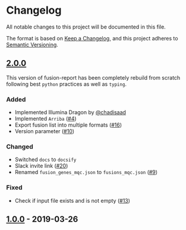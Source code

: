 # Changelog

All notable changes to this project will be documented in this file.

The format is based on [Keep a Changelog](https://keepachangelog.com/en/1.0.0/),
and this project adheres to [Semantic Versioning](https://semver.org/spec/v2.0.0.html).

## [2.0.0](https://github.com/matq007/fusion-report/releases/tag/2.0.0)

This version of fusion-report has been completely rebuild from scratch following
best `python` practices as well as `typing`.

### Added

- Implemented Illumina Dragon by [@chadisaad](https://github.com/chadisaad)
- Implemented `Arriba` ([#4](https://github.com/matq007/fusion-report/issues/4))
- Export fusion list into multiple formats ([#16](https://github.com/matq007/fusion-report/issues/16))
- Version parameter ([#10](https://github.com/matq007/fusion-report/issues/10))

### Changed

- Switched `docs` to `docsify`
- Slack invite link ([#20](https://github.com/matq007/fusion-report/issues/20))
- Renamed `fusion_genes_mqc.json` to `fusions_mqc.json` ([#9](https://github.com/matq007/fusion-report/issues/9))

### Fixed

- Check if input file exists and is not empty ([#13](https://github.com/matq007/fusion-report/issues/13))

## [1.0.0](https://github.com/matq007/fusion-report/releases/tag/1.0.0) - 2019-03-26
